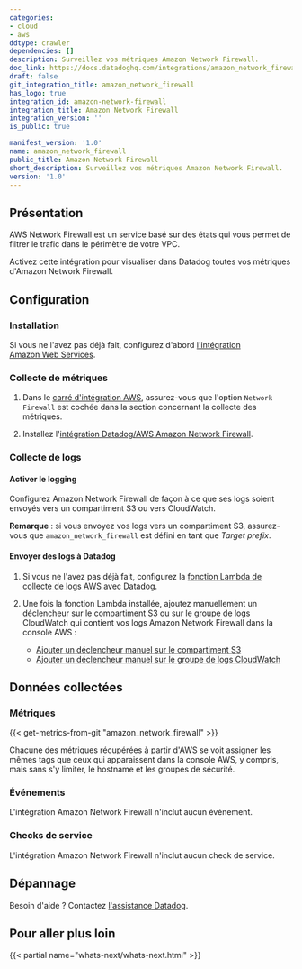 ```yaml
---
categories:
- cloud
- aws
ddtype: crawler
dependencies: []
description: Surveillez vos métriques Amazon Network Firewall.
doc_link: https://docs.datadoghq.com/integrations/amazon_network_firewall/
draft: false
git_integration_title: amazon_network_firewall
has_logo: true
integration_id: amazon-network-firewall
integration_title: Amazon Network Firewall
integration_version: ''
is_public: true

manifest_version: '1.0'
name: amazon_network_firewall
public_title: Amazon Network Firewall
short_description: Surveillez vos métriques Amazon Network Firewall.
version: '1.0'
---
```


## Présentation

AWS Network Firewall est un service basé sur des états qui vous permet de filtrer le trafic dans le périmètre de votre VPC.

Activez cette intégration pour visualiser dans Datadog toutes vos métriques d'Amazon Network Firewall.

## Configuration

### Installation

Si vous ne l'avez pas déjà fait, configurez d'abord [l'intégration Amazon Web Services][1].

### Collecte de métriques

1. Dans le [carré d'intégration AWS][2], assurez-vous que l'option `Network Firewall` est cochée dans la section concernant la collecte des métriques.

2. Installez l'[intégration Datadog/AWS Amazon Network Firewall][3].

### Collecte de logs

#### Activer le logging

Configurez Amazon Network Firewall de façon à ce que ses logs soient envoyés vers un compartiment S3 ou vers CloudWatch.

**Remarque** : si vous envoyez vos logs vers un compartiment S3, assurez-vous que `amazon_network_firewall` est défini en tant que _Target prefix_.

#### Envoyer des logs à Datadog

1. Si vous ne l'avez pas déjà fait, configurez la [fonction Lambda de collecte de logs AWS avec Datadog][4].
2. Une fois la fonction Lambda installée, ajoutez manuellement un déclencheur sur le compartiment S3 ou sur le groupe de logs CloudWatch qui contient vos logs Amazon Network Firewall dans la console AWS :

    - [Ajouter un déclencheur manuel sur le compartiment S3][5]
    - [Ajouter un déclencheur manuel sur le groupe de logs CloudWatch][6]

## Données collectées

### Métriques
{{< get-metrics-from-git "amazon_network_firewall" >}}


Chacune des métriques récupérées à partir d'AWS se voit assigner les mêmes tags que ceux qui apparaissent dans la console AWS, y compris, mais sans s'y limiter, le hostname et les groupes de sécurité.

### Événements

L'intégration Amazon Network Firewall n'inclut aucun événement.

### Checks de service

L'intégration Amazon Network Firewall n'inclut aucun check de service.

## Dépannage

Besoin d'aide ? Contactez [l'assistance Datadog][8].

## Pour aller plus loin

{{< partial name="whats-next/whats-next.html" >}}

[1]: https://docs.datadoghq.com/fr/integrations/amazon_web_services/
[2]: https://app.datadoghq.com/account/settings#integrations/amazon_web_services
[3]: https://app.datadoghq.com/account/settings#integrations/amazon-network-firewall
[4]: https://docs.datadoghq.com/fr/integrations/amazon_web_services/?tab=allpermissions#set-up-the-datadog-lambda-function
[5]: https://docs.datadoghq.com/fr/integrations/amazon_web_services/?tab=allpermissions#collecting-logs-from-s3-buckets
[6]: https://docs.datadoghq.com/fr/integrations/amazon_web_services/?tab=allpermissions#collecting-logs-from-cloudwatch-log-group
[7]: https://github.com/DataDog/dogweb/blob/prod/integration/amazon_network_firewall/amazon_network_firewall_metadata.csv
[8]: https://docs.datadoghq.com/fr/help/
